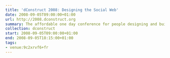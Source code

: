 ```yaml
---
title: 'dConstruct 2008: Designing the Social Web'
date: 2008-09-05T09:00:00+01:00
url: http://2008.dconstruct.org
summary: The affordable one day conference for people designing and building the latest generation of social web applications.
collection: dconstruct
start: 2008-09-05T09:00:00+01:00
end: 2008-09-05T18:15:00+01:00
tags:
- venue:9c2xrvf6+fr
---
```

